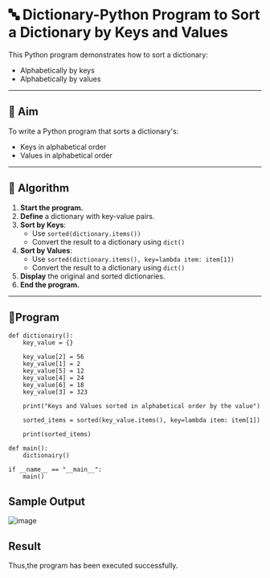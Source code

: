 # 🔤 Dictionary-Python Program to Sort a Dictionary by Keys and Values

This Python program demonstrates how to sort a dictionary:
- Alphabetically by keys
- Alphabetically by values

---

## 🎯 Aim

To write a Python program that sorts a dictionary's:
- Keys in alphabetical order
- Values in alphabetical order

---

## 🧠 Algorithm

1. **Start the program.**
2. **Define** a dictionary with key-value pairs.
3. **Sort by Keys**:
   - Use `sorted(dictionary.items())`
   - Convert the result to a dictionary using `dict()`
4. **Sort by Values**:
   - Use `sorted(dictionary.items(), key=lambda item: item[1])`
   - Convert the result to a dictionary using `dict()`
5. **Display** the original and sorted dictionaries.
6. **End the program.**

---

## 🧪Program
```
def dictionairy():
    key_value = {}   
  
    key_value[2] = 56      
    key_value[1] = 2
    key_value[5] = 12
    key_value[4] = 24
    key_value[6] = 18     
    key_value[3] = 323
  
    print("Keys and Values sorted in alphabetical order by the value")
  
    sorted_items = sorted(key_value.items(), key=lambda item: item[1])

    print(sorted_items)
  
def main():
    dictionairy()
     
if __name__ == "__main__":     
    main()
```

## Sample Output
![image](https://github.com/user-attachments/assets/09e071cd-8c2c-4293-9515-eba866da32a0)

## Result
Thus,the program has been executed successfully.
